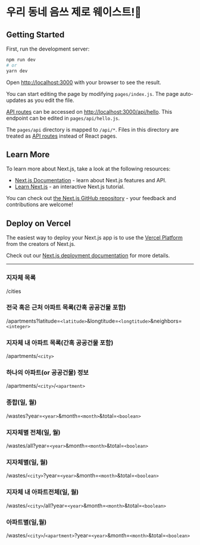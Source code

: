 # 우리 동네 음쓰 제로 웨이스트!🌿

## Getting Started

First, run the development server:

```bash
npm run dev
# or
yarn dev
```

Open [http://localhost:3000](http://localhost:3000) with your browser to see the result.

You can start editing the page by modifying `pages/index.js`. The page auto-updates as you edit the file.

[API routes](https://nextjs.org/docs/api-routes/introduction) can be accessed on [http://localhost:3000/api/hello](http://localhost:3000/api/hello). This endpoint can be edited in `pages/api/hello.js`.

The `pages/api` directory is mapped to `/api/*`. Files in this directory are treated as [API routes](https://nextjs.org/docs/api-routes/introduction) instead of React pages.

## Learn More

To learn more about Next.js, take a look at the following resources:

- [Next.js Documentation](https://nextjs.org/docs) - learn about Next.js features and API.
- [Learn Next.js](https://nextjs.org/learn) - an interactive Next.js tutorial.

You can check out [the Next.js GitHub repository](https://github.com/vercel/next.js/) - your feedback and contributions are welcome!

## Deploy on Vercel

The easiest way to deploy your Next.js app is to use the [Vercel Platform](https://vercel.com/new?utm_medium=default-template&filter=next.js&utm_source=create-next-app&utm_campaign=create-next-app-readme) from the creators of Next.js.

Check out our [Next.js deployment documentation](https://nextjs.org/docs/deployment) for more details.

---
### 지자체 목록
/cities

### 전국 혹은 근처 아파트 목록(간혹 공공건물 포함)
/apartments?latitude=`<latitude>`&longtitude=`<longtitude>`&neighbors=`<integer>`

### 지자체 내 아파트 목록(간혹 공공건물 포함)
/apartments/`<city>`

### 하나의 아파트(or 공공건물) 정보
/apartments/`<city>`/`<apartment>`

### 종합(일, 월)
/wastes?year=`<year>`&month=`<month>`&total=`<boolean>`

### 지자체별 전체(일, 월)
/wastes/all?year=`<year>`&month=`<month>`&total=`<boolean>`

### 지자체별(일, 월)
/wastes/`<city>`?year=`<year>`&month=`<month>`&total=`<boolean>`

### 지자체 내 아파트전체(일, 월)
/wastes/`<city>`/all?year=`<year>`&month=`<month>`&total=`<boolean>`

### 아파트별(일,월)
/wastes/`<city>`/`<apartment>`?year=`<year>`&month=`<month>`&total=`<boolean>`
